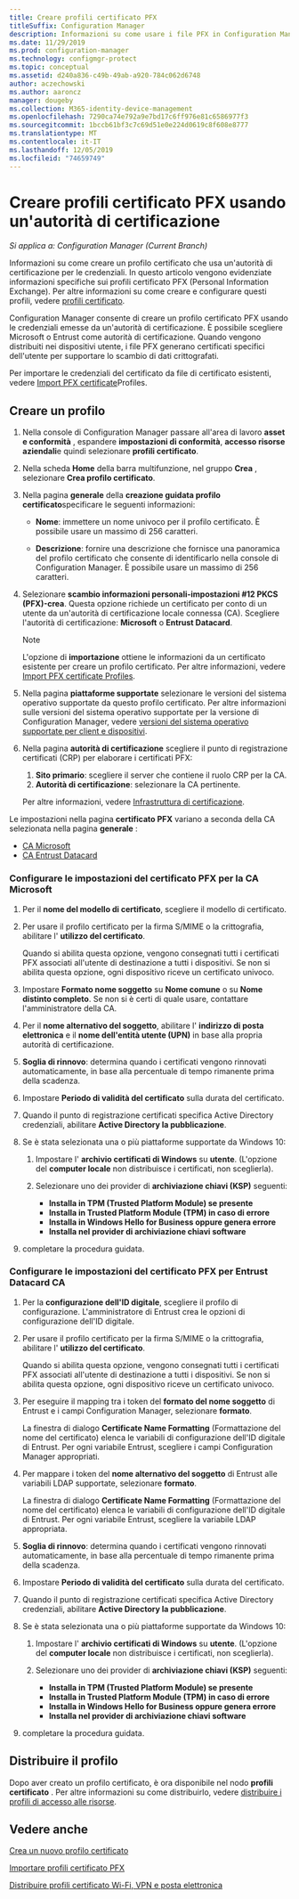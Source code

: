 ```yaml
---
title: Creare profili certificato PFX
titleSuffix: Configuration Manager
description: Informazioni su come usare i file PFX in Configuration Manager per generare certificati specifici dell'utente che supportano lo scambio di dati crittografati.
ms.date: 11/29/2019
ms.prod: configuration-manager
ms.technology: configmgr-protect
ms.topic: conceptual
ms.assetid: d240a836-c49b-49ab-a920-784c062d6748
author: aczechowski
ms.author: aaroncz
manager: dougeby
ms.collection: M365-identity-device-management
ms.openlocfilehash: 7290ca74e792a9e7bd17c6ff976e81c6586977f3
ms.sourcegitcommit: 1bccb61bf3c7c69d51e0e224d0619c8f608e8777
ms.translationtype: MT
ms.contentlocale: it-IT
ms.lasthandoff: 12/05/2019
ms.locfileid: "74659749"
---
```

# <a name="create-pfx-certificate-profiles-using-a-certificate-authority"></a>Creare profili certificato PFX usando un'autorità di certificazione

*Si applica a: Configuration Manager (Current Branch)*

Informazioni su come creare un profilo certificato che usa un'autorità di certificazione per le credenziali. In questo articolo vengono evidenziate informazioni specifiche sui profili certificato PFX (Personal Information Exchange). Per altre informazioni su come creare e configurare questi profili, vedere [profili certificato](/configmgr/protect/deploy-use/introduction-to-certificate-profiles).

Configuration Manager consente di creare un profilo certificato PFX usando le credenziali emesse da un'autorità di certificazione. È possibile scegliere Microsoft o Entrust come autorità di certificazione. Quando vengono distribuiti nei dispositivi utente, i file PFX generano certificati specifici dell'utente per supportare lo scambio di dati crittografati.

Per importare le credenziali del certificato da file di certificato esistenti, vedere [Import PFX certificate](/configmgr/mdm/deploy-use/import-pfx-certificate-profiles)Profiles.

## <a name="create-a-profile"></a>Creare un profilo  

1. Nella console di Configuration Manager passare all'area di lavoro **asset e conformità** , espandere **impostazioni di conformità**, **accesso risorse aziendali**e quindi selezionare **profili certificato**.

1. Nella scheda **Home** della barra multifunzione, nel gruppo **Crea** , selezionare **Crea profilo certificato**.

1. Nella pagina **generale** della **creazione guidata profilo certificato**specificare le seguenti informazioni:  

    - **Nome**: immettere un nome univoco per il profilo certificato. È possibile usare un massimo di 256 caratteri.  

    - **Descrizione**: fornire una descrizione che fornisce una panoramica del profilo certificato che consente di identificarlo nella console di Configuration Manager. È possibile usare un massimo di 256 caratteri.  

1. Selezionare **scambio informazioni personali-impostazioni #12 PKCS (PFX)-crea**. Questa opzione richiede un certificato per conto di un utente da un'autorità di certificazione locale connessa (CA). Scegliere l'autorità di certificazione: **Microsoft** o **Entrust Datacard**.

    > [!NOTE]
    > L'opzione di **importazione** ottiene le informazioni da un certificato esistente per creare un profilo certificato. Per altre informazioni, vedere [Import PFX certificate Profiles](/configmgr/mdm/deploy-use/import-pfx-certificate-profiles).

1. Nella pagina **piattaforme supportate** selezionare le versioni del sistema operativo supportate da questo profilo certificato. Per altre informazioni sulle versioni del sistema operativo supportate per la versione di Configuration Manager, vedere [versioni del sistema operativo supportate per client e dispositivi](/configmgr/core/plan-design/configs/supported-operating-systems-for-clients-and-devices).

1. Nella pagina **autorità di certificazione** scegliere il punto di registrazione certificati (CRP) per elaborare i certificati PFX:

    1. **Sito primario**: scegliere il server che contiene il ruolo CRP per la CA.
    1. **Autorità di certificazione**: selezionare la CA pertinente.

    Per altre informazioni, vedere [Infrastruttura di certificazione](/configmgr/protect/deploy-use/certificate-infrastructure).

Le impostazioni nella pagina **certificato PFX** variano a seconda della CA selezionata nella pagina **generale** :

- [CA Microsoft](#bkmk_microsoft)
- [CA Entrust Datacard](#bkmk_entrust)

### <a name="bkmk_microsoft"></a>Configurare le impostazioni del **certificato PFX** per la CA Microsoft

1. Per il **nome del modello di certificato**, scegliere il modello di certificato.

1. Per usare il profilo certificato per la firma S/MIME o la crittografia, abilitare l' **utilizzo del certificato**.

    Quando si abilita questa opzione, vengono consegnati tutti i certificati PFX associati all'utente di destinazione a tutti i dispositivi. Se non si abilita questa opzione, ogni dispositivo riceve un certificato univoco.  

1. Impostare **Formato nome soggetto** su **Nome comune** o su **Nome distinto completo**. Se non si è certi di quale usare, contattare l'amministratore della CA.

1. Per il **nome alternativo del soggetto**, abilitare l' **indirizzo di posta elettronica** e il **nome dell'entità utente (UPN)** in base alla propria autorità di certificazione.

1. **Soglia di rinnovo**: determina quando i certificati vengono rinnovati automaticamente, in base alla percentuale di tempo rimanente prima della scadenza.

1. Impostare **Periodo di validità del certificato** sulla durata del certificato.

1. Quando il punto di registrazione certificati specifica Active Directory credenziali, abilitare **Active Directory la pubblicazione**.

1. Se è stata selezionata una o più piattaforme supportate da Windows 10:

    1. Impostare l' **archivio certificati di Windows** su **utente**. (L'opzione del **computer locale** non distribuisce i certificati, non sceglierla).

    1. Selezionare uno dei provider di **archiviazione chiavi (KSP)** seguenti:

        - **Installa in TPM (Trusted Platform Module) se presente**  
        - **Installa in Trusted Platform Module (TPM) in caso di errore**
        - **Installa in Windows Hello for Business oppure genera errore**
        - **Installa nel provider di archiviazione chiavi software**

1. completare la procedura guidata.

### <a name="bkmk_entrust"></a>Configurare le impostazioni del **certificato PFX** per Entrust Datacard CA

1. Per la **configurazione dell'ID digitale**, scegliere il profilo di configurazione. L'amministratore di Entrust crea le opzioni di configurazione dell'ID digitale.

1. Per usare il profilo certificato per la firma S/MIME o la crittografia, abilitare l' **utilizzo del certificato**.

    Quando si abilita questa opzione, vengono consegnati tutti i certificati PFX associati all'utente di destinazione a tutti i dispositivi. Se non si abilita questa opzione, ogni dispositivo riceve un certificato univoco.  

1. Per eseguire il mapping tra i token del **formato del nome soggetto** di Entrust e i campi Configuration Manager, selezionare **formato**.

    La finestra di dialogo **Certificate Name Formatting** (Formattazione del nome del certificato) elenca le variabili di configurazione dell'ID digitale di Entrust. Per ogni variabile Entrust, scegliere i campi Configuration Manager appropriati.

1. Per mappare i token del **nome alternativo del soggetto** di Entrust alle variabili LDAP supportate, selezionare **formato**.

    La finestra di dialogo **Certificate Name Formatting** (Formattazione del nome del certificato) elenca le variabili di configurazione dell'ID digitale di Entrust. Per ogni variabile Entrust, scegliere la variabile LDAP appropriata.

1. **Soglia di rinnovo**: determina quando i certificati vengono rinnovati automaticamente, in base alla percentuale di tempo rimanente prima della scadenza.

1. Impostare **Periodo di validità del certificato** sulla durata del certificato.

1. Quando il punto di registrazione certificati specifica Active Directory credenziali, abilitare **Active Directory la pubblicazione**.

1. Se è stata selezionata una o più piattaforme supportate da Windows 10:

    1. Impostare l' **archivio certificati di Windows** su **utente**. (L'opzione del **computer locale** non distribuisce i certificati, non sceglierla).

    1. Selezionare uno dei provider di **archiviazione chiavi (KSP)** seguenti:

        - **Installa in TPM (Trusted Platform Module) se presente**  
        - **Installa in Trusted Platform Module (TPM) in caso di errore**
        - **Installa in Windows Hello for Business oppure genera errore**
        - **Installa nel provider di archiviazione chiavi software**

1. completare la procedura guidata.

## <a name="deploy-the-profile"></a>Distribuire il profilo

Dopo aver creato un profilo certificato, è ora disponibile nel nodo **profili certificato** . Per altre informazioni su come distribuirlo, vedere [distribuire i profili di accesso alle risorse](/configmgr/protect/deploy-use/deploy-wifi-vpn-email-cert-profiles).

## <a name="see-also"></a>Vedere anche

[Crea un nuovo profilo certificato](/configmgr/protect/deploy-use/create-certificate-profiles)

[Importare profili certificato PFX](/configmgr/mdm/deploy-use/import-pfx-certificate-profiles)

[Distribuire profili certificato Wi-Fi, VPN e posta elettronica](/configmgr/protect/deploy-use/deploy-wifi-vpn-email-cert-profiles)

